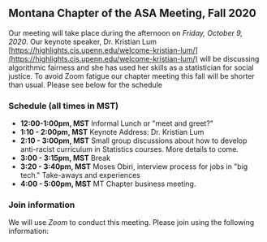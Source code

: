 ## Montana Chapter of the ASA Meeting, Fall 2020

Our meeting will take place during the afternoon on _Friday, October 9, 2020_. Our keynote speaker, Dr. Kristian Lum [https://highlights.cis.upenn.edu/welcome-kristian-lum/](https://highlights.cis.upenn.edu/welcome-kristian-lum/) will be discussing algorithmic fairness and she has used her skills as a statistician for social justice. To avoid Zoom fatigue our chapter meeting this fall will be shorter than usual. Please see below for the schedule

### Schedule (all times in MST)

- __12:00-1:00pm, MST__ Informal Lunch or "meet and greet?" 
- __1:10 - 2:00pm, MST__ Keynote Address: Dr. Kristian Lum 
- __2:10 - 3:00pm, MST__ Small group discussions about how to develop anti-racist curriculum in Statistics courses. More details to come. 
- __3:00 - 3:15pm, MST__ Break
- __3:20 - 3:40pm, MST__ Moses Obiri, interview process for jobs in "big tech." Take-aways and experiences
- __4:00 - 5:00pm, MST__ MT Chapter business meeting.

### Join information 

We will use _Zoom_ to conduct this meeting. Please join using the following information: 
